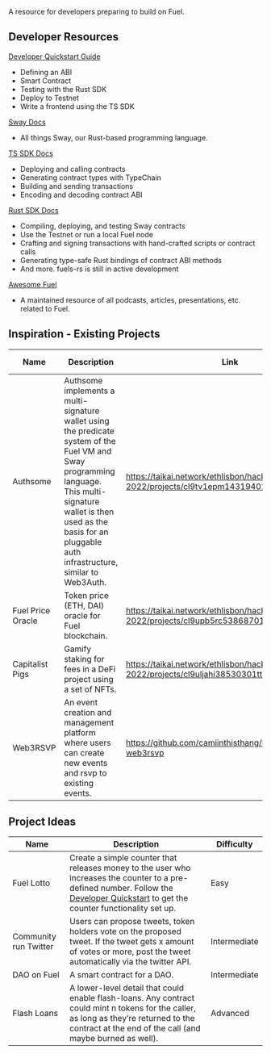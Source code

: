 A resource for developers preparing to build on Fuel.

## Developer Resources

[Developer Quickstart Guide](https://fuellabs.github.io/fuel-docs/master/developer-quickstart.html)
- Defining an ABI
- Smart Contract
- Testing with the Rust SDK
- Deploy to Testnet
- Write a frontend using the TS SDK

[Sway Docs](https://fuellabs.github.io/sway/latest/)
- All things Sway, our Rust-based programming language.

[TS SDK Docs](https://fuellabs.github.io/fuels-ts/)
- Deploying and calling contracts
- Generating contract types with TypeChain
- Building and sending transactions
- Encoding and decoding contract ABI

[Rust SDK Docs](https://fuellabs.github.io/fuels-rs/latest/)
- Compiling, deploying, and testing Sway contracts
- Use the Testnet or run a local Fuel node
- Crafting and signing transactions with hand-crafted scripts or contract calls
- Generating type-safe Rust bindings of contract ABI methods
- And more. fuels-rs is still in active development

[Awesome Fuel](https://github.com/FuelLabs/awesome-fuel)
- A maintained resource of all podcasts, articles, presentations, etc. related to Fuel.

## Inspiration - Existing Projects

| Name | Description | Link | Presented At |
|---|---|---|---|
|  Authsome | Authsome implements a multi-signature wallet using the predicate system of the Fuel VM and Sway programming language. This multi-signature wallet is then used as the basis for an pluggable auth infrastructure, similar to Web3Auth. | https://taikai.network/ethlisbon/hackathons/ethlisbon-2022/projects/cl9tv1epm14319401w1mf7ltuhm/idea | ETH Lisbon 2022 |
|  Fuel Price Oracle | Token price (ETH, DAI) oracle for Fuel blockchain. | https://taikai.network/ethlisbon/hackathons/ethlisbon-2022/projects/cl9upb5rc53868701tpdvj6n05d/idea | ETH Lisbon 2022 |
|  Capitalist Pigs | Gamify staking for fees in a DeFi project using a set of NFTs. | https://taikai.network/ethlisbon/hackathons/ethlisbon-2022/projects/cl9uljahi38530301ttxkbkask0/idea | ETH Lisbon 2022 |
|  Web3RSVP | An event creation and management platform where users can create new events and rsvp to existing events. | https://github.com/camiinthisthang/learnsway-web3rsvp | Workshop |

## Project Ideas

| Name | Description | Difficulty |
|---|---|---|
|  Fuel Lotto | Create a simple counter that releases money to the user who increases the counter to a pre-defined number. Follow the [Developer Quickstart](https://fuellabs.github.io/fuel-docs/master/developer-quickstart.html) to get the counter functionality set up. | Easy |
|  Community run Twitter | Users can propose tweets, token holders vote on the proposed tweet. If the tweet gets x amount of votes or more, post the tweet automatically via the twitter API. | Intermediate |
|  DAO on Fuel | A smart contract for a DAO. | Intermediate |
|  Flash Loans | A lower-level detail that could enable flash-loans. Any contract could mint n tokens for the caller, as long as they’re returned to the contract at the end of the call (and maybe burned as well).| Advanced |
